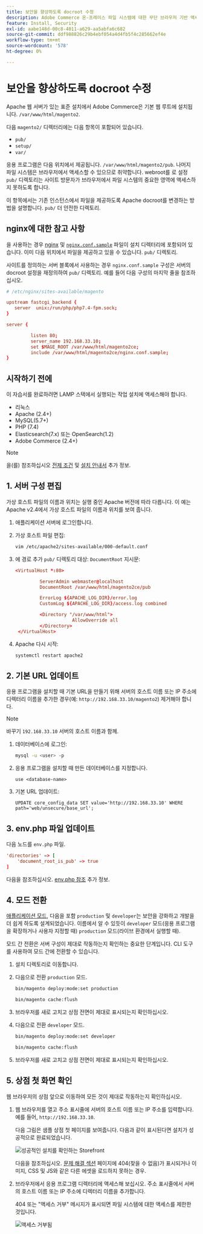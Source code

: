 ```yaml
---
title: 보안을 향상하도록 docroot 수정
description: Adobe Commerce 온-프레미스 파일 시스템에 대한 무단 브라우저 기반 액세스를 차단합니다.
feature: Install, Security
exl-id: aabe148d-00c8-4011-a629-aa5abfa6c682
source-git-commit: ddf988826c29b4ebf054a4d4fb5f4c285662ef4e
workflow-type: tm+mt
source-wordcount: '578'
ht-degree: 0%

---
```


# 보안을 향상하도록 docroot 수정

Apache 웹 서버가 있는 표준 설치에서 Adobe Commerce은 기본 웹 루트에 설치됩니다. `/var/www/html/magento2`.

다음 `magento2/` 디렉터리에는 다음 항목이 포함되어 있습니다.

- `pub/`
- `setup/`
- `var/`

응용 프로그램은 다음 위치에서 제공됩니다. `/var/www/html/magento2/pub`. 나머지 파일 시스템은 브라우저에서 액세스할 수 있으므로 취약합니다.
webroot를 로 설정 `pub/` 디렉토리는 사이트 방문자가 브라우저에서 파일 시스템의 중요한 영역에 액세스하지 못하도록 합니다.

이 항목에서는 기존 인스턴스에서 파일을 제공하도록 Apache docroot를 변경하는 방법을 설명합니다. `pub/` 더 안전한 디렉토리.

## nginx에 대한 참고 사항

을 사용하는 경우 [nginx](../prerequisites/web-server/nginx.md) 및 [`nginx.conf.sample`](https://github.com/magento/magento2/blob/2.4/nginx.conf.sample) 파일이 설치 디렉터리에 포함되어 있습니다. 이미 다음 위치에서 파일을 제공하고 있을 수 있습니다. `pub/` 디렉토리.

사이트를 정의하는 서버 블록에서 사용하는 경우 `nginx.conf.sample` 구성은 서버의 docroot 설정을 재정의하여 `pub/` 디렉토리. 예를 들어 다음 구성의 마지막 줄을 참조하십시오.

```conf
# /etc/nginx/sites-available/magento

upstream fastcgi_backend {
   server  unix:/run/php/php7.4-fpm.sock;
}

server {

         listen 80;
         server_name 192.168.33.10;
         set $MAGE_ROOT /var/www/html/magento2ce;
         include /var/www/html/magento2ce/nginx.conf.sample;
}
```

## 시작하기 전에

이 자습서를 완료하려면 LAMP 스택에서 실행되는 작업 설치에 액세스해야 합니다.

- 리눅스
- Apache (2.4+)
- MySQL(5.7+)
- PHP (7.4)
- Elasticsearch(7.x) 또는 OpenSearch(1.2)
- Adobe Commerce (2.4+)

>[!NOTE]
>
>을(를) 참조하십시오 [전제 조건](../prerequisites/overview.md) 및 [설치 안내서](../overview.md) 추가 정보.

## 1. 서버 구성 편집

가상 호스트 파일의 이름과 위치는 실행 중인 Apache 버전에 따라 다릅니다. 이 예는 Apache v2.4에서 가상 호스트 파일의 이름과 위치를 보여 줍니다.

1. 애플리케이션 서버에 로그인합니다.
1. 가상 호스트 파일 편집:

   ```bash
   vim /etc/apache2/sites-available/000-default.conf
   ```

1. 에 경로 추가 `pub/` 디렉토리 대상: `DocumentRoot` 지시문:

   ```conf
   <VirtualHost *:80>
   
            ServerAdmin webmaster@localhost
            DocumentRoot /var/www/html/magento2ce/pub
   
            ErrorLog ${APACHE_LOG_DIR}/error.log
            CustomLog ${APACHE_LOG_DIR}/access.log combined
   
            <Directory "/var/www/html">
                        AllowOverride all
            </Directory>
    </VirtualHost>
   ```

1. Apache 다시 시작:

   ```bash
   systemctl restart apache2
   ```

## 2. 기본 URL 업데이트

응용 프로그램을 설치할 때 기본 URL을 만들기 위해 서버의 호스트 이름 또는 IP 주소에 디렉터리 이름을 추가한 경우(예: `http://192.168.33.10/magento2`) 제거해야 합니다.

>[!NOTE]
>
>바꾸기 `192.168.33.10` 서버의 호스트 이름과 함께.

1. 데이터베이스에 로그인:

   ```bash
   mysql -u <user> -p
   ```

1. 응용 프로그램을 설치할 때 만든 데이터베이스를 지정합니다.

   ```shell
   use <database-name>
   ```

1. 기본 URL 업데이트:

   ```shell
   UPDATE core_config_data SET value='http://192.168.33.10' WHERE path='web/unsecure/base_url';
   ```

## 3. env.php 파일 업데이트

다음 노드를 `env.php` 파일.

```conf
'directories' => [
    'document_root_is_pub' => true
]
```

다음을 참조하십시오. [env.php 참조](../../configuration/reference/config-reference-envphp.md) 추가 정보.

## 4. 모드 전환

[애플리케이션 모드](../../configuration/bootstrap/application-modes.md), 다음을 포함 `production` 및 `developer`는 보안을 강화하고 개발을 더 쉽게 하도록 설계되었습니다. 이름에서 알 수 있듯이 `developer` 모드(응용 프로그램을 확장하거나 사용자 지정할 때) `production` 모드(라이브 환경에서 실행할 때).

모드 간 전환은 서버 구성이 제대로 작동하는지 확인하는 중요한 단계입니다. CLI 도구를 사용하여 모드 간에 전환할 수 있습니다.

1. 설치 디렉토리로 이동합니다.
1. 다음으로 전환 `production` 모드.

   ```bash
   bin/magento deploy:mode:set production
   ```

   ```bash
   bin/magento cache:flush
   ```

1. 브라우저를 새로 고치고 상점 전면이 제대로 표시되는지 확인하십시오.
1. 다음으로 전환 `developer` 모드.

   ```bash
   bin/magento deploy:mode:set developer
   ```

   ```bash
   bin/magento cache:flush
   ```

1. 브라우저를 새로 고치고 상점 전면이 제대로 표시되는지 확인하십시오.

## 5. 상점 첫 화면 확인

웹 브라우저의 상점 앞으로 이동하여 모든 것이 제대로 작동하는지 확인하십시오.

1. 웹 브라우저를 열고 주소 표시줄에 서버의 호스트 이름 또는 IP 주소를 입력합니다. 예를 들어, `http://192.168.33.10`.

   다음 그림은 샘플 상점 첫 페이지를 보여줍니다. 다음과 같이 표시된다면 설치가 성공적으로 완료되었습니다.

   ![성공적인 설치를 확인하는 Storefront](../../assets/installation/install-success_store.png)

   다음을 참조하십시오. [문제 해결 섹션](https://support.magento.com/hc/en-us/articles/360032994352) 페이지에 404(찾을 수 없음)가 표시되거나 이미지, CSS 및 JS와 같은 다른 에셋을 로드하지 못하는 경우.

1. 브라우저에서 응용 프로그램 디렉터리에 액세스해 보십시오. 주소 표시줄에서 서버의 호스트 이름 또는 IP 주소에 디렉터리 이름을 추가합니다.

   404 또는 &quot;액세스 거부&quot; 메시지가 표시되면 파일 시스템에 대한 액세스를 제한한 것입니다.

   ![액세스 거부됨](../../assets/installation/access-denied.png)
